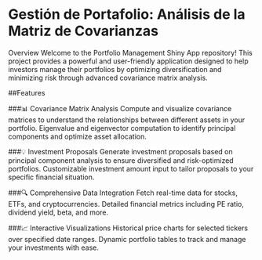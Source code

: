 # Gestión de Portafolio: Análisis de la Matriz de Covarianzas
Overview
Welcome to the Portfolio Management Shiny App repository! This project provides a powerful and user-friendly application designed to help investors manage their portfolios by optimizing diversification and minimizing risk through advanced covariance matrix analysis.

##Features

###📊 Covariance Matrix Analysis
Compute and visualize covariance matrices to understand the relationships between different assets in your portfolio.
Eigenvalue and eigenvector computation to identify principal components and optimize asset allocation.

###💡 Investment Proposals
Generate investment proposals based on principal component analysis to ensure diversified and risk-optimized portfolios.
Customizable investment amount input to tailor proposals to your specific financial situation.

###🔍 Comprehensive Data Integration
Fetch real-time data for stocks, ETFs, and cryptocurrencies.
Detailed financial metrics including PE ratio, dividend yield, beta, and more.

###📈 Interactive Visualizations
Historical price charts for selected tickers over specified date ranges.
Dynamic portfolio tables to track and manage your investments with ease.
